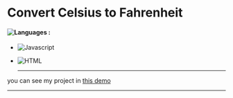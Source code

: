 # Convert Celsius to Fahrenheit
#### ![Languages](https://img.shields.io/github/languages/count/zeynab-jalalian/Temperature) :
 - ![Javascript](https://img.shields.io/badge/javascript-yellow)
 - ![HTML](https://img.shields.io/badge/Html-orange)
 
   
   ---
 you can see my project in [this demo](https://zeynab-jalalian.github.io/Temperature/)
  ___
